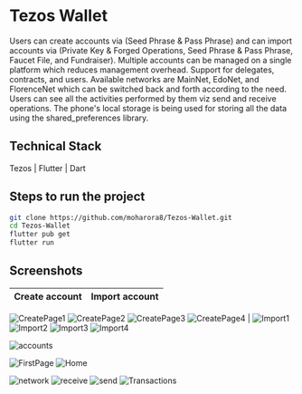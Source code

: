 # Tezos Wallet 

Users can create accounts via (Seed Phrase & Pass Phrase) and can import accounts via (Private Key & Forged Operations, Seed Phrase & Pass Phrase, Faucet File, and Fundraiser). Multiple accounts can be managed on a single platform which reduces management overhead. Support for delegates, contracts, and users. Available networks are MainNet, EdoNet, and FlorenceNet which can be switched back and forth according to the need. Users can see all the activities performed by them viz send and receive operations. The phone's local storage is being used for storing all the data using the shared_preferences library.

## Technical Stack 

Tezos | Flutter | Dart 

## Steps to run the project
```bash
git clone https://github.com/moharora8/Tezos-Wallet.git
cd Tezos-Wallet
flutter pub get
flutter run
```

## Screenshots

Create account             |  Import account
:-------------------------:|:-------------------------:
![CreatePage1](https://user-images.githubusercontent.com/45122810/129529507-1c7dcf0f-b37b-46f4-ba67-de917bf9486b.jpg)
![CreatePage2](https://user-images.githubusercontent.com/45122810/129529510-b35f916c-d8a0-40b5-a5b1-29a803d3c2dd.jpg)
![CreatePage3](https://user-images.githubusercontent.com/45122810/129529514-e8060b1f-cfc0-4ee8-854d-e41eceb3427a.jpg)
![CreatePage4](https://user-images.githubusercontent.com/45122810/129529518-ac739d28-94b3-4b5c-b6bd-849b08794936.jpg) |  ![Import1](https://user-images.githubusercontent.com/45122810/129529527-fa1b0175-06d2-4d50-9e39-098c00331b75.jpg)
![Import2](https://user-images.githubusercontent.com/45122810/129529529-372c474c-0ca4-4cbd-8f61-e82ad300ff58.jpg)
![Import3](https://user-images.githubusercontent.com/45122810/129529534-1c41dc17-a8ff-47ae-b8d6-df527579a0ac.jpg)
![Import4](https://user-images.githubusercontent.com/45122810/129529537-31d99ac9-07a2-4309-ab74-e0962d7f333f.jpg)


![accounts](https://user-images.githubusercontent.com/45122810/129529501-95572f50-8530-47ef-8384-b65eea9f61d5.jpg)

![FirstPage](https://user-images.githubusercontent.com/45122810/129529519-22f91b60-2ca0-48e6-81e4-06294b8f22a4.jpg)
![Home](https://user-images.githubusercontent.com/45122810/129529521-a979e621-f4be-44ec-a826-19655afbdd03.jpg)

![network](https://user-images.githubusercontent.com/45122810/129529544-43d32786-e46f-4d5b-a814-b8ba58a298b3.jpg)
![receive](https://user-images.githubusercontent.com/45122810/129529548-8291b48f-3604-4398-9479-42aec650fc3d.jpg)
![send](https://user-images.githubusercontent.com/45122810/129529556-5c8a8b76-7a72-42e9-9e1e-ef49d2985349.jpg)
![Transactions](https://user-images.githubusercontent.com/45122810/129529559-f2c866ff-2701-4406-894d-31b9ac04d623.jpg)




